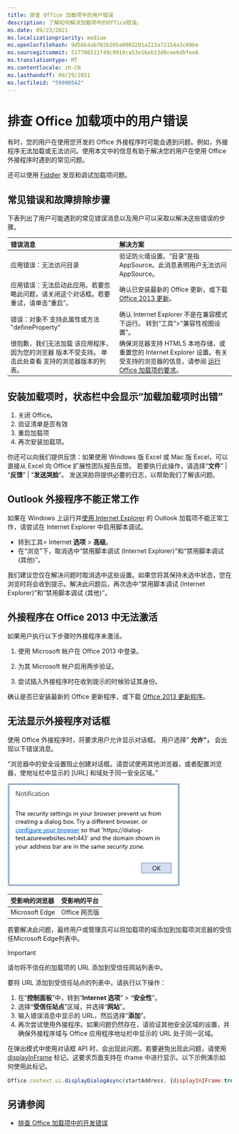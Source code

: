 ```yaml
---
title: 排查 Office 加载项中的用户错误
description: 了解如何解决加载项中的Office错误。
ms.date: 09/23/2021
ms.localizationpriority: medium
ms.openlocfilehash: 9d5664ab702b205a0002201a223a72154a3c69be
ms.sourcegitcommit: 517786511749c9910ca53e16eb13d0cee6dbfee6
ms.translationtype: MT
ms.contentlocale: zh-CN
ms.lasthandoff: 09/29/2021
ms.locfileid: "59990542"
---
```

# <a name="troubleshoot-user-errors-with-office-add-ins"></a>排查 Office 加载项中的用户错误

有时，您的用户在使用您开发的 Office 外接程序时可能会遇到问题。例如，外接程序无法加载或无法访问。使用本文中的信息有助于解决您的用户在使用 Office 外接程序时遇到的常见问题。

还可以使用 [Fiddler](https://www.telerik.com/fiddler) 发现和调试加载项问题。

## <a name="common-errors-and-troubleshooting-steps"></a>常见错误和故障排除步骤

下表列出了用户可能遇到的常见错误消息以及用户可以采取以解决这些错误的步骤。

|**错误消息**|**解决方案**|
|:-----|:-----|
|应用错误：无法访问目录|验证防火墙设置。“目录”是指 AppSource。此消息表明用户无法访问 AppSource。|
|应用错误：无法启动此应用。若要忽略此问题，请关闭这个对话框。若要重试，请单击“重启”。|确认已安装最新的 Office 更新，或下载 [Office 2013 更新](https://support.microsoft.com/kb/2986156/)。|
|错误：对象不 支持此属性或方法 "defineProperty"|确认 Internet Explorer 不是在兼容模式下运行。 转到“工具”>“兼容性视图设置”。|
|很抱歉，我们无法加载 该应用程序，因为您的浏览器 版本不受支持。 单击此处查看 支持的浏览器版本的列表。|确保浏览器支持 HTML5 本地存储，或重置您的 Internet Explorer 设置。有关受支持的浏览器的信息，请参阅 [运行 Office 加载项的要求](../concepts/requirements-for-running-office-add-ins.md)。|

## <a name="when-installing-an-add-in-you-see-error-loading-add-in-in-the-status-bar"></a>安装加载项时，状态栏中会显示“加载加载项时出错”

1. 关闭 Office。
1. 验证清单是否有效
1. 重启加载项
1. 再次安装加载项。

你还可以向我们提供反馈：如果使用 Windows 版 Excel 或 Mac 版 Excel，可以直接从 Excel 向 Office 扩展性团队报告反馈。 若要执行此操作，请选择“**文件**” | “**反馈**” | “**发送哭脸**”。 发送哭脸将提供必要的日志，以帮助我们了解该问题。

## <a name="outlook-add-in-doesnt-work-correctly"></a>Outlook 外接程序不能正常工作

如果在 Windows 上运行并[使用 Internet Explorer](../concepts/browsers-used-by-office-web-add-ins.md) 的 Outlook 加载项不能正常工作，请尝试在 Internet Explorer 中启用脚本调试。

- 转到工具> Internet **选项**  >  **高级**。
- 在“浏览”下，取消选中“禁用脚本调试 (Internet Explorer)”和“禁用脚本调试 (其他)”。

我们建议您仅在解决问题时取消选中这些设置。如果您将其保持未选中状态，您在浏览时将会收到提示。解决此问题后，再次选中“禁用脚本调试 (Internet Explorer)”和“禁用脚本调试 (其他)”。

## <a name="add-in-doesnt-activate-in-office-2013"></a>外接程序在 Office 2013 中无法激活

如果用户执行以下步骤时外接程序未激活。

1. 使用 Microsoft 帐户在 Office 2013 中登录。

1. 为其 Microsoft 帐户启用两步验证。

1. 尝试插入外接程序时在收到提示的时候验证其身份。

确认是否已安装最新的 Office 更新程序，或下载 [Office 2013 更新程序](https://support.microsoft.com/kb/2986156/)。

## <a name="add-in-dialog-box-cannot-be-displayed"></a>无法显示外接程序对话框

使用 Office 外接程序时，将要求用户允许显示对话框。 用户选择" **允许"，** 会出现以下错误消息。

“浏览器中的安全设置阻止创建对话框。请尝试使用其他浏览器，或者配置浏览器，使地址栏中显示的 [URL] 和域处于同一安全区域。”

![对话框错误消息的屏幕截图。](../images/dialog-prevented.png)

|**受影响的浏览器**|**受影响的平台**|
|:--------------------|:---------------------|
|Microsoft Edge|Office 网页版|

若要解决此问题，最终用户或管理员可以将加载项的域添加到加载项浏览器的受信任Microsoft Edge列表中。

> [!IMPORTANT]
> 请勿将不信任的加载项的 URL 添加到受信任网站列表中。

要将 URL 添加到受信任站点的列表中，请执行以下操作：

1. 在“**控制面板**”中，转到“**Internet 选项**” > “**安全性**”。
1. 选择“**受信任站点**”区域，并选择“**网站**”。
1. 输入错误消息中显示的 URL，然后选择“**添加**”。
1. 再次尝试使用外接程序。如果问题仍然存在，请验证其他安全区域的设置，并确保外接程序域与 Office 应用程序地址栏中显示的 URL 处于同一区域。

在弹出模式中使用对话框 API 时，会出现此问题。若要避免出现此问题，请使用 [displayInFrame](/javascript/api/office/office.ui) 标记。这要求页面支持在 iframe 中进行显示。以下示例演示如何使用此标记。

```js
Office.context.ui.displayDialogAsync(startAddress, {displayInIFrame:true}, callback);
```

## <a name="see-also"></a>另请参阅

- [排查 Office 加载项中的开发错误](troubleshoot-development-errors.md)
